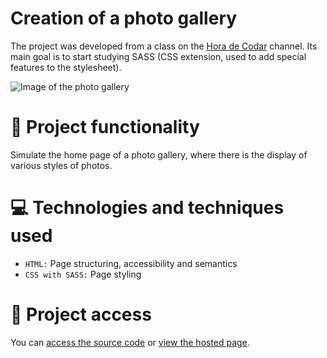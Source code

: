 # Creation of a photo gallery

The project was developed from a class on the [Hora de Codar](https://www.youtube.com/@MatheusBattisti) channel. Its main goal is to start studying SASS (CSS extension, used to add special features to the stylesheet).

![Image of the photo gallery](https://user-images.githubusercontent.com/96635074/209747141-f25755be-e9d4-417f-854f-866969011e44.png)

# 🔨 Project functionality
Simulate the home page of a photo gallery, where there is the display of various styles of photos.

# 💻 Technologies and techniques used 
* `HTML:` Page structuring, accessibility and semantics
* `CSS with SASS:` Page styling

# 📁 Project access
You can [access the source code](https://github.com/ArturColen/Gallery) or [view the hosted page](https://arturcolen.github.io/Gallery/).